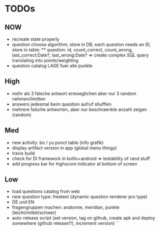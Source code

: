 
# TODOs

## NOW
* recreate state properly
* question choose algorithm; store in DB, each question needs an ID, store in table:
** question: id, count_correct, count_wrong, last_correct:Date?, last_wrong:Date? => create complex SQL query translating into points/weighting
* question catalog LAGE fuer alle punkte

## High
* mehr als 3 falsche antwort ermoeglichen aber nur 3 random nehmen/limitten
* answers jedesmal beim question aufruf shufflen
* mehrere falsche antworten, aber nur beschraenkte anzahl zeigen (random)

## Med
* new activity: bo / yu punct table (info grafik)
* display artifact version in app (global menu thingy)
* travis build
* check for DI framework in kotlin+android => testability of rand stuff
* add progress bar for highscore indicator at bottom of screen

## Low
* load questions catalog from web
* new question type: freetext (dynamic question renderer pro type)
* DE und EN
* fragengruppen machen: anatomie, meridian, punkte (leicht/mittel/schwer)
* auto-release script (set version, tag on github, create apk and deploy somewhere (github release?!), increment version)
``
